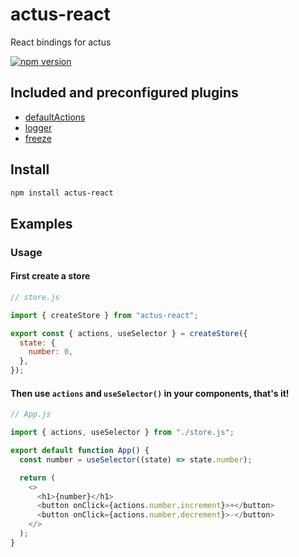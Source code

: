 # actus-react

React bindings for actus

[![npm version](https://img.shields.io/npm/v/actus-react.svg?style=flat-square)](https://www.npmjs.com/package/actus-react)

## Included and preconfigured plugins

- [defaultActions](https://github.com/EvgenyOrekhov/actus/tree/master/packages/actus/src/plugins/defaultActions)
- [logger](https://github.com/EvgenyOrekhov/actus/tree/master/packages/actus/src/plugins/logger)
- [freeze](https://github.com/EvgenyOrekhov/actus/tree/master/packages/actus/src/plugins/freeze)

## Install

```sh
npm install actus-react
```

## Examples

### Usage

#### First create a store

```js
// store.js

import { createStore } from "actus-react";

export const { actions, useSelector } = createStore({
  state: {
    number: 0,
  },
});
```

#### Then use `actions` and `useSelector()` in your components, that's it!

```js
// App.js

import { actions, useSelector } from "./store.js";

export default function App() {
  const number = useSelector((state) => state.number);

  return (
    <>
      <h1>{number}</h1>
      <button onClick={actions.number.increment}>+</button>
      <button onClick={actions.number.decrement}>-</button>
    </>
  );
}
```
